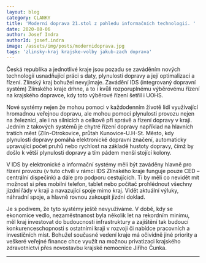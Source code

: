 ```yaml
---
layout: blog
category: CLANKY
title: 'Moderní doprava 21.stol z pohledu informačních technologií. '
date: 2020-08-06
author: Josef Indra
authorId: josef.indra
image: /assets/img/posts/modernidoprava.jpg
tags: 'zlinsky-kraj krajske-volby jakub-zach doprava'
---
```

Česká republika a jednotlivé kraje jsou pozadu se zaváděním nových technologií usnadňující práci s daty, plynulosti dopravy a její optimalizaci a řízení. Zlínský kraj bohužel nevyjímaje. Zavádění IDS (integrovaný dopravní systém) Zlínského kraje drhne, a to i kvůli rozporuplnému výběrovému řízení na krajského dopravce, kdy toto výběrové řízení šetřil i UOHS. 

Nové systémy nejen že mohou pomoci v každodenním životě lidí využívající hromadnou veřejnou dopravu, ale mohou pomoci plynulosti provozu nejen na železnici, ale i na silnicích a celkově při správě a řízení dopravy v kraji. Jedním z takových systémů je chytré řízení dopravy například na hlavních tratích měst (Zlín-Otrokovice, průtah Kunovice-U.H-St. Město, kdy plynulosti dopravy pomáhá elektronické dopravní značení, automaticky upravující počet pruhů nebo rychlost na základě hustoty dopravy, čímž by došlo k větší plynulosti dopravy a tím pádem menší stojící kolony. 

V IDS by elektronické a informační systémy měli být zaváděny hlavně pro řízení provozu (v tuto chvíli v rámci IDS Zlínského kraje funguje pouze CED – centrální dispečink) a dále pro podporu cestujících. Ti by měli co nevidět mít možnost si přes mobilní telefon, tablet nebo počítač prohlédnout všechny jízdní řády v kraji a navazující spoje mimo kraj. Vidět aktuální výluky, náhradní spoje, a hlavně rovnou zakoupit jízdní doklad. 

Je s podivem, že tyto systémy ještě nevyužíváme. V době, kdy se ekonomice vedlo, nezaměstnanost byla několik let na rekordním minimu, měl kraj investovat do budoucnosti infrastruktury a zajištění tak budoucí konkurenceschopnosti s ostatními kraji v rozvoji či nabídce pracovních a investičních míst. Bohužel současné vedení kraje má očividně jiné priority a veškeré veřejné finance chce využít na možnou privatizaci krajského zdravotnictví přes novostavbu krajské nemocnice Jiřího Čunka. 

---
